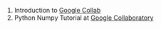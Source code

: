 1. Introduction to [Google Collab](https://colab.research.google.com)
1. Python Numpy Tutorial at [Google Collaboratory](https://colab.research.google.com/drive/1TOOqWylczZ3V6NkPhWiHmWb4sXbBLagg)
